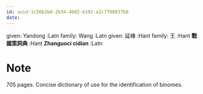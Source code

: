 ```yaml
---
id: uuid-1c56b3b8-2b34-40d2-b192-a2c7798937b0
date: 
---
```


given: Yandong :Latn
family: Wang :Latn
given: 延棟 :Hant
family: 王 :Hant
**戰國策詞典** :Hant
**Zhanguoci cidian** :Latn
# Note
705 pages.  Concise dictionary of use for the identification of binomes.